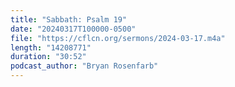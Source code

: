 ```yaml
---
title: "Sabbath: Psalm 19"
date: "20240317T100000-0500"
file: "https://cflcn.org/sermons/2024-03-17.m4a"
length: "14208771"
duration: "30:52"
podcast_author: "Bryan Rosenfarb"
---
```

